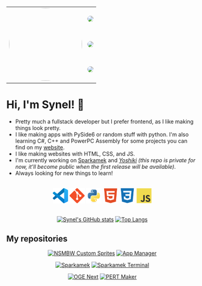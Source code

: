 <div align="center">
    <table style="width: 100%; border: none;" cellspacing="0" cellpadding="0" border="0" align="center">
        <tr>
            <td rowspan="3" align="center">
                <a href="https://synell.github.io/">
                    <img src="https://avatars.githubusercontent.com/u/70210528?v=4" height="192px" width="192px" style="border-radius: 192px"/>
                    <!-- <img src="pfp.svg" height="192px" width="192px"/> -->
                </a>
            </td>
            <td>
                <a class="col-sm-2" href="https://github.com/Synell/App-Manager">
                    <img src="https://img.shields.io/github/downloads/Synell/App-Manager/total?style=for-the-badge&logo=github&logoColor=white&label=APP%20MANAGER%20DOWNLOADS&labelColor=black&color=black" width="100%" style="border-radius: 2vh;"/>
                </a>
            </td>
        </tr>
        <tr>
            <td>
                <a class="col-sm-2" href="https://github.com/Synell/OGE-Next">
                    <img src="https://img.shields.io/github/downloads/Synell/OGE-Next/total?style=for-the-badge&logo=github&logoColor=white&label=OGE%20NEXT%20DOWNLOADS&labelColor=black&color=black" width="100%" style="border-radius: 2vh;"/>
                </a>
            </td>
        </tr>
        <tr>
            <td>
                <a class="col-sm-2" href="https://github.com/Developers-Collective/Sparkamek">
                    <img src="https://img.shields.io/github/downloads/Developers-Collective/Sparkamek/total?style=for-the-badge&logo=github&logoColor=white&label=SPARKAMEK%20DOWNLOADS&labelColor=black&color=black" width="100%" style="border-radius: 2vh;"/>
                </a>
            </td>
        </tr>
    </table>
</div>



# Hi, I'm Synel! 👋

- Pretty much a fullstack developer but I prefer frontend, as I like making things look pretty.
- I like making apps with PySide6 or random stuff with python. I'm also learning C#, C++ and PowerPC Assembly for some projects you can find on my [website](https://synell.github.io/).
- I like making websites with HTML, CSS, and JS.
- I'm currently working on [Sparkamek](https://github.com/Developers-Collective/Sparkamek) and *[Yoshiki](https://github.com/Synell/Yoshiki) (this repo is private for now, it'll become public when the first release will be available)*.
- Always looking for new things to learn!


<div align="center">
    <br>
    <img src="https://raw.githubusercontent.com/devicons/devicon/master/icons/vscode/vscode-original.svg" height="40"/>
    <img src="https://raw.githubusercontent.com/devicons/devicon/master/icons/git/git-original.svg" height="40"/>
    <img src="https://raw.githubusercontent.com/devicons/devicon/master/icons/python/python-original.svg" height="40"/>
    <img src="https://raw.githubusercontent.com/devicons/devicon/master/icons/html5/html5-plain.svg" height="40"/>
    <img src="https://raw.githubusercontent.com/devicons/devicon/master/icons/css3/css3-plain.svg" height="40"/>
    <img src="https://raw.githubusercontent.com/devicons/devicon/master/icons/javascript/javascript-original.svg" height="40"/>
</div>

<br>

<div align="center">

[![Synel's GitHub stats](https://github-readme-stats.vercel.app/api?username=Synell&theme=tokyonight&show_icons=true&rank_icon=default&custom_title=My%20GitHub%20Stats)](https://github.com/Synell/)
[![Top Langs](https://github-readme-stats.vercel.app/api/top-langs/?username=Synell&layout=compact&theme=tokyonight&show_icons=true&custom_title=My%20Most%20Used%20Languages)](https://github.com/Synell/)

</div>



## My repositories

<div align="center">

[![NSMBW Custom Sprites](https://github-readme-stats.vercel.app/api/pin/?username=Synell&theme=tokyonight&repo=NSMBW-Custom-Sprites)](https://github.com/Synell/NSMBW-Custom-Sprites)
[![App Manager](https://github-readme-stats.vercel.app/api/pin/?username=Synell&theme=tokyonight&repo=App-Manager)](https://github.com/Synell/App-Manager)

[![Sparkamek](https://github-readme-stats.vercel.app/api/pin/?username=Synell&theme=tokyonight&repo=Sparkamek)](https://github.com/Developers-Collective/Sparkamek)
[![Sparkamek Terminal](https://github-readme-stats.vercel.app/api/pin/?username=Synell&theme=tokyonight&repo=Sparkamek-Terminal)](https://github.com/Developers-Collective/Sparkamek-Terminal)

[![OGE Next](https://github-readme-stats.vercel.app/api/pin/?username=Synell&theme=tokyonight&repo=OGE-Next)](https://github.com/Synell/OGE-Next)
[![PERT Maker](https://github-readme-stats.vercel.app/api/pin/?username=Synell&theme=tokyonight&repo=PERT-Maker)](https://github.com/Synell/PERT-Maker)

</div>

